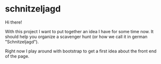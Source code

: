 # schnitzeljagd

Hi there!

With this project I want to put together an idea I have for some time now.
It should help you organize a scavenger hunt (or how we call it in german "Schnitzeljagd").

Right now I play around with bootstrap to get a first idea about the front end of the page.
